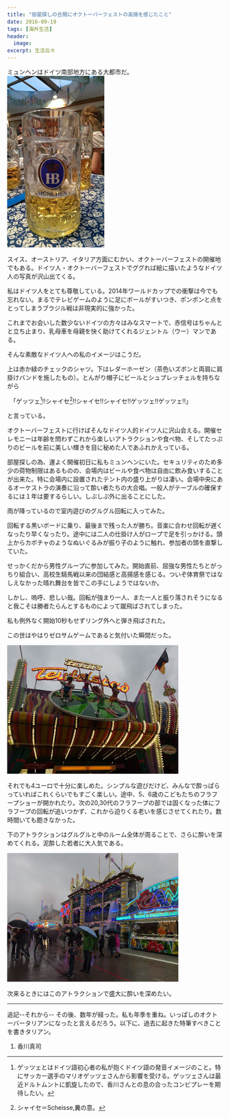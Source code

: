 ```yaml
---
title: "部屋探しの合間にオクトーバーフェストの高揚を感じたこと"
date: 2016-09-19
tags: [海外生活]
header:
  image:
excerpt: 生活云々
---
```



ミュンヘンはドイツ南部地方にある大都市だ。
![Maßbier](/images/Octberfest/IMPGa.JPG "3年通ったが、結局、この銅像の意味をしることは無かった。無くても卒業できた。")


スイス、オーストリア、イタリア方面にむかい、オクトーバーフェストの開催地でもある。ドイツ人・オクトーバーフェストでググれば絵に描いたようなドイツ人の写真が沢山出てくる。

私はドイツ人をとても尊敬している。2014年ワールドカップでの衝撃は今でも忘れない。まるでテレビゲームのように足にボールがすいつき、ポンポンと点をとってしまうブラジル戦は非現実的に強かった。

これまでお会いした数少ないドイツの方々はみなスマートで、赤信号はちゃんとと立ち止まり、乳母車を母親を快く助けてくれるジェントル（ウー）マンである。

そんな素敵なドイツ人への私のイメージはこうだ。

上は赤か緑のチェックのシャツ。下はレダーホーゼン（茶色いズボンと両肩に肩掛けバンドを施したもの）。とんがり帽子にビールとシュプレッチェルを持ちながら

　「ゲッツェ[^1]!!シャイセ[^3]!!シャイセ!!シャイセ!!ゲッツェ!!ゲッツェ!!」

と言っている。


オクトーバーフェストに行けばそんなドイツ人的ドイツ人に沢山会える。開催セレモニーは年齢を問わずこれから楽しいアトラクションや食べ物、そしてたっぷりのビールを前に美しい輝きを目に秘めた人であふれかえっている。

部屋探しの為、運よく開催初日に私もミュンヘンにいた。セキュリティのため多少の荷物制限はあるものの、会場内はビールや食べ物は自由に飲み食いすることが出来た。特に会場内に設置されたテント内の盛り上がりは凄い。会場中央にあるオーケストラの演奏に沿って酔い者たちの大合唱。一般人がテーブルの確保するには１年は要するらしい。しぶしぶ外に出ることにした。

雨が降っているので室内遊びのグルグル回転に入ってみた。

回転する黒いボードに乗り、最後まで残った人が勝ち。音楽に合わせ回転が遅くなったり早くなったり。途中には二人の仕掛け人がロープで足を引っかける。頭上からカボチャのようなぬいぐるみが振り子のように触れ、参加者の頭を直撃していた。

せっかくだから男性グループに参加してみた。開始直前、屈強な男性たちとがっちり組合い、高校生騎馬戦以来の団結感と高揚感を感じる。ついぞ体育祭ではなしえなかった晴れ舞台を皆でこの手にしようではないか。

しかし、嗚呼、悲しい哉。回転が強まり一人、また一人と振り落されそうになると我こそは勝者たらんとするものによって蹴飛ばされてしまった。

私も例外なく開始10秒もせずリング外へと弾き飛ばされた。

この世はやはりゼロサムゲームであると気付いた瞬間だった。

![回転盤](/images/Octberfest/IMGP0697.JPG "3年通ったが、結局、この銅像の意味をしることは無かった。無くても卒業できた。")

それでも4ユーロで十分に楽しめた。シンプルな遊びだけど、みんなで酔っぱらっていればこれくらいでもすごく楽しい。途中、5、6歳のこどもたちのフラフープショーが開かれたり。次の20,30代のフラフープの部では固くなった体にフラフープの回転が追いつかず、これから迫りくる老いを感じさせてくれたり。数時間いても飽きなかった。

下のアトラクションはグルグルと中のルーム全体が周ることで、さらに酔いを深めてくれる。泥酔した若者に大人気である。

![屋敷](/images/Octberfest/IMGP0725.JPG "3年通ったが、結局、この銅像の意味をしることは無かった。無くても卒業できた。")

次来るときにはこのアトラクションで盛大に酔いを深めたい。

-------
追記--それから--
その後、数年が経った。私も年季を重ね。いっぱしのオクトーバータリアンになったと言えるだろう。以下に、過去に起きた特筆すべきことを書きタリアン。

1. 香川真司





[^1]: ゲッツェとはドイツ語初心者の私が抱くドイツ語の発音イメージのこと。特にサッカー選手のマリオゲッツェさんから影響を受ける。ゲッツェさんは最近ドルトムントに凱旋したので、香川さんとの息の合ったコンビプレーを期待したい。[^2]
[^2]: 香川さんはトルコに移籍しましたね。ドイツはロシアワールドカップで予選敗退しましたね。ざまぁねえな！
[^3]: シャイセ＝Scheisse,糞の意。
